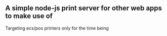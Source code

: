 ## A simple node-js print server for other web apps to make use of
Targeting ecs/pos printers only for the time being